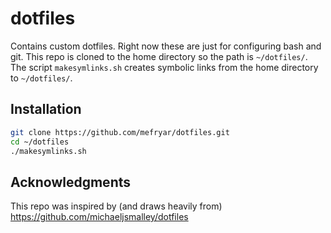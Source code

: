 # dotfiles
Contains custom dotfiles. Right now these are just for configuring bash and
git. This repo is cloned to the home directory so the path is `~/dotfiles/`.
The script `makesymlinks.sh` creates symbolic links from the home directory to
`~/dotfiles/`.

## Installation

``` bash
git clone https://github.com/mefryar/dotfiles.git
cd ~/dotfiles
./makesymlinks.sh
```

## Acknowledgments
This repo was inspired by (and draws heavily from) https://github.com/michaeljsmalley/dotfiles
